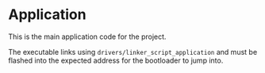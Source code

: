 # Application

This is the main application code for the project.

The executable links using `drivers/linker_script_application` and must be flashed into the
expected address for the bootloader to jump into.
